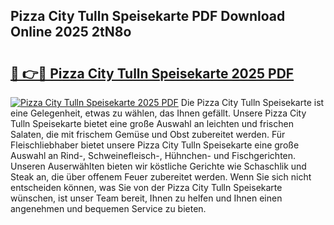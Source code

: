 ## Pizza City Tulln Speisekarte PDF Download Online 2025 2tN8o

# <h2><a href="http://gc9k5j.nevu.top/?p=Pizza+City+Tulln+Speisekarte">🔗 👉🔴 Pizza City Tulln Speisekarte 2025 PDF</a></h2>

[![Pizza City Tulln Speisekarte 2025 PDF](https://i.imgur.com/dBaPXMq.png)](http://gc9k5j.nevu.top/?p=Pizza+City+Tulln+Speisekarte)
Die Pizza City Tulln Speisekarte ist eine Gelegenheit, etwas zu wählen, das Ihnen gefällt. Unsere Pizza City Tulln Speisekarte bietet eine große Auswahl an leichten und frischen Salaten, die mit frischem Gemüse und Obst zubereitet werden. Für Fleischliebhaber bietet unsere Pizza City Tulln Speisekarte eine große Auswahl an Rind-, Schweinefleisch-, Hühnchen- und Fischgerichten. Unseren Auserwählten bieten wir köstliche Gerichte wie Schaschlik und Steak an, die über offenem Feuer zubereitet werden. Wenn Sie sich nicht entscheiden können, was Sie von der Pizza City Tulln Speisekarte wünschen, ist unser Team bereit, Ihnen zu helfen und Ihnen einen angenehmen und bequemen Service zu bieten.
